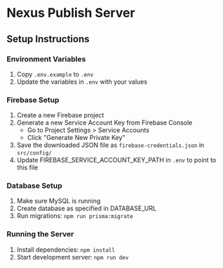# Nexus Publish Server

## Setup Instructions

### Environment Variables
1. Copy `.env.example` to `.env`
2. Update the variables in `.env` with your values

### Firebase Setup
1. Create a new Firebase project
2. Generate a new Service Account Key from Firebase Console
   - Go to Project Settings > Service Accounts
   - Click "Generate New Private Key"
3. Save the downloaded JSON file as `firebase-credentials.json` in `src/config/`
4. Update FIREBASE_SERVICE_ACCOUNT_KEY_PATH in `.env` to point to this file

### Database Setup
1. Make sure MySQL is running
2. Create database as specified in DATABASE_URL
3. Run migrations: `npm run prisma:migrate`

### Running the Server
1. Install dependencies: `npm install`
2. Start development server: `npm run dev`

